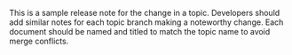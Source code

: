 This is a sample release note for the change in a topic. Developers should add similar notes for each topic branch making a noteworthy change. Each document should be named and titled to match the topic name to avoid merge conflicts.

